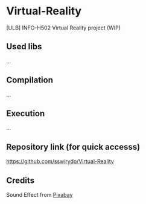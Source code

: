 # Virtual-Reality
[ULB] INFO-H502 Virtual Reality project (WIP)

## Used libs
...

## Compilation
...

## Execution
...

## Repository link (for quick accesss)
https://github.com/sswirydo/Virtual-Reality

## Credits
Sound Effect from <a href="https://pixabay.com/sound-effects/?utm_source=link-attribution&amp;utm_medium=referral&amp;utm_campaign=music&amp;utm_content=14611">Pixabay</a>